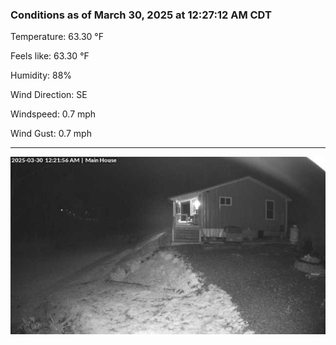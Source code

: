 ### Conditions as of March 30, 2025 at 12:27:12 AM CDT 

Temperature: 63.30 &deg;F

Feels like: 63.30 &deg;F

Humidity: 88%

Wind Direction: SE

Windspeed: 0.7 mph

Wind Gust: 0.7 mph

---

<img src="./images/latest.jpeg"/>

